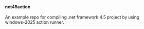#### net45action
An example repo for compiling .net framework 4.5 project by using windows-2025 action runner.
